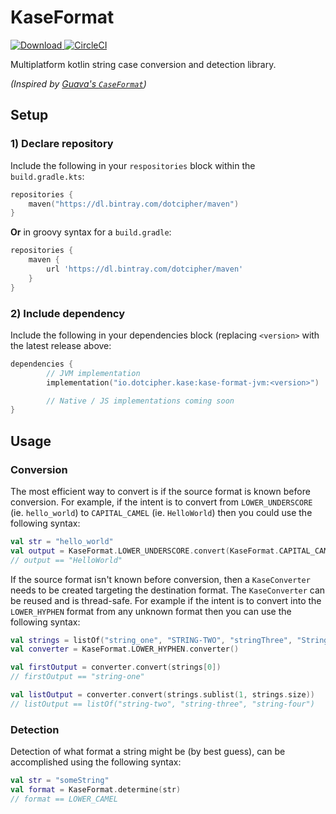 # KaseFormat
[ ![Download](https://api.bintray.com/packages/dotcipher/maven/kase-format/images/download.svg) ](https://bintray.com/dotcipher/maven/kase-format/_latestVersion)
[![CircleCI](https://circleci.com/gh/dotCipher/kase-format/tree/master.svg?style=shield)](https://circleci.com/gh/dotCipher/kase-format/tree/master)

Multiplatform kotlin string case conversion and detection library.

_(Inspired by [Guava's `CaseFormat`](https://github.com/google/guava/wiki/StringsExplained#caseformat))_

## Setup

### 1) Declare repository
Include the following in your `respositories` block within the `build.gradle.kts`:
```kotlin
repositories {
    maven("https://dl.bintray.com/dotcipher/maven")
}
```
**Or** in groovy syntax for a `build.gradle`:
```groovy
repositories {
    maven {
        url 'https://dl.bintray.com/dotcipher/maven'
    }   
}
```
### 2) Include dependency

Include the following in your dependencies block (replacing `<version>` 
with the latest release above:
```kotlin
dependencies {
        // JVM implementation
        implementation("io.dotcipher.kase:kase-format-jvm:<version>")

        // Native / JS implementations coming soon
}
```

## Usage

### Conversion

The most efficient way to convert is if the source format is known before conversion.
For example, if the intent is to convert from `LOWER_UNDERSCORE` (ie. `hello_world`) to
`CAPITAL_CAMEL` (ie. `HelloWorld`) then you could use the following syntax:
```kotlin
val str = "hello_world"
val output = KaseFormat.LOWER_UNDERSCORE.convert(KaseFormat.CAPITAL_CAMEL, str)
// output == "HelloWorld"
```

If the source format isn't known before conversion, then a `KaseConverter` needs to be
created targeting the destination format.  The `KaseConverter` can be reused and is thread-safe.
For example if the intent is to convert into the `LOWER_HYPHEN` format from any unknown format then
you can use the following syntax:
```kotlin
val strings = listOf("string_one", "STRING-TWO", "stringThree", "StringFour")
val converter = KaseFormat.LOWER_HYPHEN.converter()

val firstOutput = converter.convert(strings[0])
// firstOutput == "string-one"

val listOutput = converter.convert(strings.sublist(1, strings.size))
// listOutput == listOf("string-two", "string-three", "string-four")
```

### Detection

Detection of what format a string might be (by best guess), can be accomplished using the
following syntax:
```kotlin
val str = "someString"
val format = KaseFormat.determine(str)
// format == LOWER_CAMEL
```
